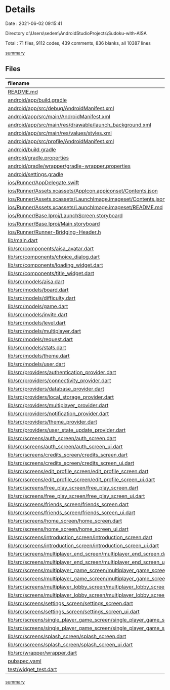 # Details

Date : 2021-06-02 09:15:41

Directory c:\Users\sedem\AndroidStudioProjects\Sudoku-with-AISA

Total : 71 files,  9112 codes, 439 comments, 836 blanks, all 10387 lines

[summary](results.md)

## Files
| filename | language | code | comment | blank | total |
| :--- | :--- | ---: | ---: | ---: | ---: |
| [README.md](/README.md) | Markdown | 10 | 0 | 7 | 17 |
| [android/app/build.gradle](/android/app/build.gradle) | Groovy | 52 | 3 | 12 | 67 |
| [android/app/src/debug/AndroidManifest.xml](/android/app/src/debug/AndroidManifest.xml) | XML | 4 | 3 | 1 | 8 |
| [android/app/src/main/AndroidManifest.xml](/android/app/src/main/AndroidManifest.xml) | XML | 37 | 16 | 7 | 60 |
| [android/app/src/main/res/drawable/launch_background.xml](/android/app/src/main/res/drawable/launch_background.xml) | XML | 4 | 7 | 2 | 13 |
| [android/app/src/main/res/values/styles.xml](/android/app/src/main/res/values/styles.xml) | XML | 9 | 9 | 1 | 19 |
| [android/app/src/profile/AndroidManifest.xml](/android/app/src/profile/AndroidManifest.xml) | XML | 4 | 3 | 1 | 8 |
| [android/build.gradle](/android/build.gradle) | Groovy | 28 | 0 | 5 | 33 |
| [android/gradle.properties](/android/gradle.properties) | Properties | 4 | 0 | 1 | 5 |
| [android/gradle/wrapper/gradle-wrapper.properties](/android/gradle/wrapper/gradle-wrapper.properties) | Properties | 5 | 1 | 1 | 7 |
| [android/settings.gradle](/android/settings.gradle) | Groovy | 8 | 0 | 4 | 12 |
| [ios/Runner/AppDelegate.swift](/ios/Runner/AppDelegate.swift) | Swift | 12 | 0 | 2 | 14 |
| [ios/Runner/Assets.xcassets/AppIcon.appiconset/Contents.json](/ios/Runner/Assets.xcassets/AppIcon.appiconset/Contents.json) | JSON | 122 | 0 | 1 | 123 |
| [ios/Runner/Assets.xcassets/LaunchImage.imageset/Contents.json](/ios/Runner/Assets.xcassets/LaunchImage.imageset/Contents.json) | JSON | 23 | 0 | 1 | 24 |
| [ios/Runner/Assets.xcassets/LaunchImage.imageset/README.md](/ios/Runner/Assets.xcassets/LaunchImage.imageset/README.md) | Markdown | 3 | 0 | 2 | 5 |
| [ios/Runner/Base.lproj/LaunchScreen.storyboard](/ios/Runner/Base.lproj/LaunchScreen.storyboard) | XML | 36 | 1 | 1 | 38 |
| [ios/Runner/Base.lproj/Main.storyboard](/ios/Runner/Base.lproj/Main.storyboard) | XML | 25 | 1 | 1 | 27 |
| [ios/Runner/Runner-Bridging-Header.h](/ios/Runner/Runner-Bridging-Header.h) | C++ | 1 | 0 | 1 | 2 |
| [lib/main.dart](/lib/main.dart) | Dart | 45 | 0 | 8 | 53 |
| [lib/src/components/aisa_avatar.dart](/lib/src/components/aisa_avatar.dart) | Dart | 26 | 0 | 5 | 31 |
| [lib/src/components/choice_dialog.dart](/lib/src/components/choice_dialog.dart) | Dart | 49 | 0 | 2 | 51 |
| [lib/src/components/loading_widget.dart](/lib/src/components/loading_widget.dart) | Dart | 29 | 0 | 6 | 35 |
| [lib/src/components/title_widget.dart](/lib/src/components/title_widget.dart) | Dart | 74 | 0 | 4 | 78 |
| [lib/src/models/aisa.dart](/lib/src/models/aisa.dart) | Dart | 75 | 0 | 2 | 77 |
| [lib/src/models/board.dart](/lib/src/models/board.dart) | Dart | 19 | 0 | 4 | 23 |
| [lib/src/models/difficulty.dart](/lib/src/models/difficulty.dart) | Dart | 137 | 16 | 24 | 177 |
| [lib/src/models/game.dart](/lib/src/models/game.dart) | Dart | 10 | 0 | 4 | 14 |
| [lib/src/models/invite.dart](/lib/src/models/invite.dart) | Dart | 43 | 0 | 6 | 49 |
| [lib/src/models/level.dart](/lib/src/models/level.dart) | Dart | 42 | 0 | 4 | 46 |
| [lib/src/models/multiplayer.dart](/lib/src/models/multiplayer.dart) | Dart | 100 | 4 | 8 | 112 |
| [lib/src/models/request.dart](/lib/src/models/request.dart) | Dart | 35 | 0 | 6 | 41 |
| [lib/src/models/stats.dart](/lib/src/models/stats.dart) | Dart | 57 | 0 | 7 | 64 |
| [lib/src/models/theme.dart](/lib/src/models/theme.dart) | Dart | 21 | 0 | 4 | 25 |
| [lib/src/models/user.dart](/lib/src/models/user.dart) | Dart | 161 | 0 | 5 | 166 |
| [lib/src/providers/authentication_provider.dart](/lib/src/providers/authentication_provider.dart) | Dart | 89 | 21 | 26 | 136 |
| [lib/src/providers/connectivity_provider.dart](/lib/src/providers/connectivity_provider.dart) | Dart | 16 | 0 | 4 | 20 |
| [lib/src/providers/database_provider.dart](/lib/src/providers/database_provider.dart) | Dart | 172 | 11 | 47 | 230 |
| [lib/src/providers/local_storage_provider.dart](/lib/src/providers/local_storage_provider.dart) | Dart | 19 | 10 | 8 | 37 |
| [lib/src/providers/multiplayer_provider.dart](/lib/src/providers/multiplayer_provider.dart) | Dart | 141 | 3 | 39 | 183 |
| [lib/src/providers/notification_provider.dart](/lib/src/providers/notification_provider.dart) | Dart | 17 | 11 | 5 | 33 |
| [lib/src/providers/theme_provider.dart](/lib/src/providers/theme_provider.dart) | Dart | 39 | 0 | 5 | 44 |
| [lib/src/providers/user_state_update_provider.dart](/lib/src/providers/user_state_update_provider.dart) | Dart | 11 | 0 | 2 | 13 |
| [lib/src/screens/auth_screen/auth_screen.dart](/lib/src/screens/auth_screen/auth_screen.dart) | Dart | 116 | 2 | 22 | 140 |
| [lib/src/screens/auth_screen/auth_screen_ui.dart](/lib/src/screens/auth_screen/auth_screen_ui.dart) | Dart | 88 | 0 | 5 | 93 |
| [lib/src/screens/credits_screen/credits_screen.dart](/lib/src/screens/credits_screen/credits_screen.dart) | Dart | 47 | 1 | 11 | 59 |
| [lib/src/screens/credits_screen/credits_screen_ui.dart](/lib/src/screens/credits_screen/credits_screen_ui.dart) | Dart | 34 | 0 | 2 | 36 |
| [lib/src/screens/edit_profile_screen/edit_profile_screen.dart](/lib/src/screens/edit_profile_screen/edit_profile_screen.dart) | Dart | 40 | 0 | 9 | 49 |
| [lib/src/screens/edit_profile_screen/edit_profile_screen_ui.dart](/lib/src/screens/edit_profile_screen/edit_profile_screen_ui.dart) | Dart | 42 | 0 | 2 | 44 |
| [lib/src/screens/free_play_screen/free_play_screen.dart](/lib/src/screens/free_play_screen/free_play_screen.dart) | Dart | 338 | 14 | 48 | 400 |
| [lib/src/screens/free_play_screen/free_play_screen_ui.dart](/lib/src/screens/free_play_screen/free_play_screen_ui.dart) | Dart | 230 | 15 | 9 | 254 |
| [lib/src/screens/friends_screen/friends_screen.dart](/lib/src/screens/friends_screen/friends_screen.dart) | Dart | 262 | 125 | 42 | 429 |
| [lib/src/screens/friends_screen/friends_screen_ui.dart](/lib/src/screens/friends_screen/friends_screen_ui.dart) | Dart | 373 | 0 | 7 | 380 |
| [lib/src/screens/home_screen/home_screen.dart](/lib/src/screens/home_screen/home_screen.dart) | Dart | 288 | 0 | 40 | 328 |
| [lib/src/screens/home_screen/home_screen_ui.dart](/lib/src/screens/home_screen/home_screen_ui.dart) | Dart | 423 | 0 | 11 | 434 |
| [lib/src/screens/introduction_screen/introduction_screen.dart](/lib/src/screens/introduction_screen/introduction_screen.dart) | Dart | 135 | 2 | 19 | 156 |
| [lib/src/screens/introduction_screen/introduction_screen_ui.dart](/lib/src/screens/introduction_screen/introduction_screen_ui.dart) | Dart | 132 | 3 | 6 | 141 |
| [lib/src/screens/multiplayer_end_screen/multiplayer_end_screen.dart](/lib/src/screens/multiplayer_end_screen/multiplayer_end_screen.dart) | Dart | 8 | 0 | 3 | 11 |
| [lib/src/screens/multiplayer_end_screen/multiplayer_end_screen_ui.dart](/lib/src/screens/multiplayer_end_screen/multiplayer_end_screen_ui.dart) | Dart | 13 | 0 | 2 | 15 |
| [lib/src/screens/multiplayer_game_screen/multiplayer_game_screen.dart](/lib/src/screens/multiplayer_game_screen/multiplayer_game_screen.dart) | Dart | 592 | 15 | 73 | 680 |
| [lib/src/screens/multiplayer_game_screen/multiplayer_game_screen_ui.dart](/lib/src/screens/multiplayer_game_screen/multiplayer_game_screen_ui.dart) | Dart | 721 | 4 | 11 | 736 |
| [lib/src/screens/multiplayer_lobby_screen/multiplayer_lobby_screen.dart](/lib/src/screens/multiplayer_lobby_screen/multiplayer_lobby_screen.dart) | Dart | 618 | 23 | 61 | 702 |
| [lib/src/screens/multiplayer_lobby_screen/multiplayer_lobby_screen_ui.dart](/lib/src/screens/multiplayer_lobby_screen/multiplayer_lobby_screen_ui.dart) | Dart | 660 | 1 | 10 | 671 |
| [lib/src/screens/settings_screen/settings_screen.dart](/lib/src/screens/settings_screen/settings_screen.dart) | Dart | 451 | 15 | 55 | 521 |
| [lib/src/screens/settings_screen/settings_screen_ui.dart](/lib/src/screens/settings_screen/settings_screen_ui.dart) | Dart | 910 | 4 | 14 | 928 |
| [lib/src/screens/single_player_game_screen/single_player_game_screen.dart](/lib/src/screens/single_player_game_screen/single_player_game_screen.dart) | Dart | 390 | 23 | 48 | 461 |
| [lib/src/screens/single_player_game_screen/single_player_game_screen_ui.dart](/lib/src/screens/single_player_game_screen/single_player_game_screen_ui.dart) | Dart | 227 | 15 | 9 | 251 |
| [lib/src/screens/splash_screen/splash_screen.dart](/lib/src/screens/splash_screen/splash_screen.dart) | Dart | 51 | 0 | 9 | 60 |
| [lib/src/screens/splash_screen/splash_screen_ui.dart](/lib/src/screens/splash_screen/splash_screen_ui.dart) | Dart | 53 | 0 | 3 | 56 |
| [lib/src/wrapper/wrapper.dart](/lib/src/wrapper/wrapper.dart) | Dart | 0 | 0 | 3 | 3 |
| [pubspec.yaml](/pubspec.yaml) | YAML | 42 | 47 | 9 | 98 |
| [test/widget_test.dart](/test/widget_test.dart) | Dart | 14 | 10 | 7 | 31 |

[summary](results.md)